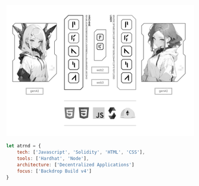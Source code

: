 ![atrnd](https://github.com/ATrnd/ATrnd/blob/main/_img/atrnd_hero.jpg?raw=true)

```javascript
let atrnd = {
    tech: ['Javascript', 'Solidity', 'HTML', 'CSS'],
    tools: ['Hardhat', 'Node'],
    architecture: ['Decentralized Applications']
    focus: ['Backdrop Build v4']
}
```
